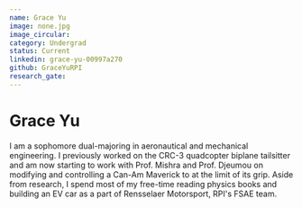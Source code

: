 ```yaml
---
name: Grace Yu
image: none.jpg
image_circular:
category: Undergrad
status: Current
linkedin: grace-yu-00997a270
github: GraceYuRPI
research_gate:
---
```

# Grace Yu

I am a sophomore dual-majoring in aeronautical and mechanical engineering. I previously worked on the CRC-3 quadcopter biplane tailsitter and am now starting to work with Prof. Mishra and Prof. Djeumou on modifying and controlling a Can-Am Maverick to at the limit of its grip. Aside from research, I spend most of my free-time reading physics books and building an EV car as a part of Rensselaer Motorsport, RPI's FSAE team.

